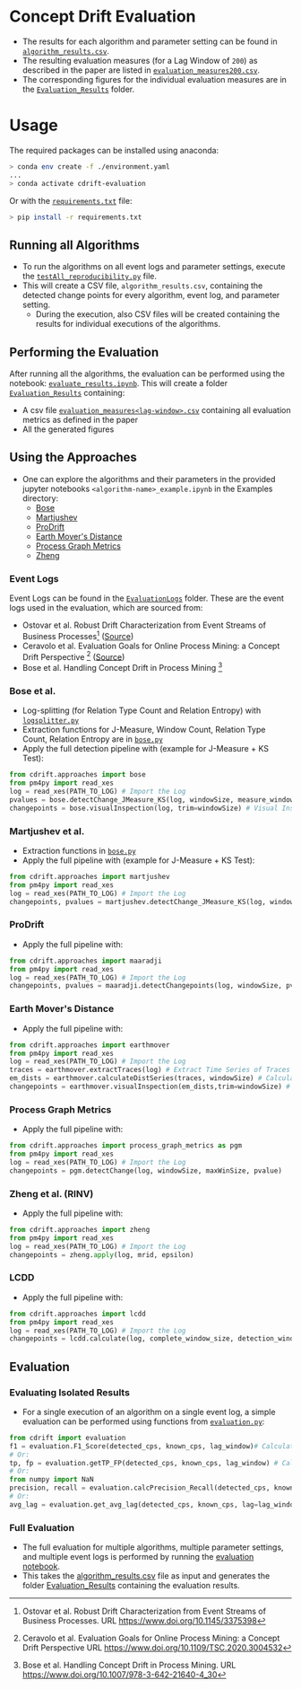 # Concept Drift Evaluation #
- The results for each algorithm and parameter setting can be found in [`algorithm_results.csv`](./algorithm_results.csv).
- The resulting evaluation measures (for a Lag Window of `200`) as described in the paper are listed in [`evaluation_measures200.csv`](./Evaluation_Results/evaluation_measures200.csv).
- The corresponding figures for the individual evaluation measures are in the [`Evaluation_Results`](./Evaluation_Results/) folder.

# Usage #
The required packages can be installed using anaconda: 
```bash
> conda env create -f ./environment.yaml
...
> conda activate cdrift-evaluation
```

Or with the [`requirements.txt`](./requirements.txt) file:
```bash
> pip install -r requirements.txt
```

## Running all Algorithms ##
- To run the algorithms on all event logs and parameter settings, execute the [`testAll_reproducibility.py`](./testAll_reproducibility.py) file.
- This will create a CSV file, `algorithm_results.csv`, containing the detected change points for every algorithm, event log, and parameter setting. 
  - During the execution, also CSV files will be created containing the results for individual executions of the algorithms.

## Performing the Evaluation ##
After running all the algorithms, the evaluation can be performed using the notebook: [`evaluate_results.ipynb`](./evaluate_results.ipynb). This will create a folder [`Evaluation_Results`](./Evaluation_Results/) containing:
- A csv file [`evaluation_measures<lag-window>.csv`](./Evaluation_Results/evaluation_measures200.csv) containing all evaluation metrics as defined in the paper
- All the generated figures

## Using the Approaches ##

- One can explore the algorithms and their parameters in the provided jupyter notebooks `<algorithm-name>_example.ipynb` in the Examples directory:
  - [Bose](Examples/bose_example.ipynb)
  - [Martjushev](Examples/martjushev_example.ipynb)
  - [ProDrift](Examples/prodrift_example.ipynb)
  - [Earth Mover's Distance](Examples/earthmover_example.ipynb)
  - [Process Graph Metrics](Examples/process_graph_example.ipynb)
  - [Zheng](Examples/zheng_example.ipynb)

### Event Logs ###

Event Logs can be found in the [`EvaluationLogs`](./EvaluationLogs/) folder. These are the event logs used in the evaluation, which are sourced from:

- Ostovar et al. Robust Drift Characterization from Event Streams of Business Processes[^ostovar] ([Source](https://apromore.com/research-lab/#heading16))
- Ceravolo et al. Evaluation Goals for Online Process Mining: a Concept Drift Perspective [^ceravolo] ([Source](https://dx.doi.org/10.21227/2kxd-m509))
- Bose et al. Handling Concept Drift in Process Mining  [^bose]

[^ostovar]: Ostovar et al. Robust Drift Characterization from Event Streams of Business Processes. URL https://www.doi.org/10.1145/3375398

[^ceravolo]: Ceravolo et al. Evaluation Goals for Online Process Mining: a Concept Drift Perspective URL https://www.doi.org/10.1109/TSC.2020.3004532

[^bose]: Bose et al. Handling Concept Drift in Process Mining. URL https://www.doi.org/10.1007/978-3-642-21640-4_30

### Bose et al. ###
- Log-splitting (for Relation Type Count and Relation Entropy) with [`logsplitter.py`](./cdrift/utils/logsplitter.py)
- Extraction functions for J-Measure, Window Count, Relation Type Count, Relation Entropy are in [`bose.py`](./cdrift/approaches/bose/bose.py)
- Apply the full detection pipeline with (example for J-Measure + KS Test):
```python
from cdrift.approaches import bose
from pm4py import read_xes
log = read_xes(PATH_TO_LOG) # Import the Log
pvalues = bose.detectChange_JMeasure_KS(log, windowSize, measure_window, activityName_key) # Extract J-Measure, Apply Sliding Window tests with KS-Test
changepoints = bose.visualInspection(log, trim=windowSize) # Visual Inspection
```
### Martjushev et al. ###
- Extraction functions in [`bose.py`](./cdrift/approaches/bose/bose.py)
- Apply the full pipeline with (example for J-Measure + KS Test):
```python
from cdrift.approaches import martjushev
from pm4py import read_xes
log = read_xes(PATH_TO_LOG) # Import the Log
changepoints, pvalues = martjushev.detectChange_JMeasure_KS(log, windowSize, pvalue, return_pvalues=True, j_measure_window) # Extract J-Measure, apply sliding window with recursive bisection
```
### ProDrift ###
- Apply the full pipeline with:
```python
from cdrift.approaches import maaradji
from pm4py import read_xes
log = read_xes(PATH_TO_LOG) # Import the Log
changepoints, pvalues = maaradji.detectChangepoints(log, windowSize, pvalue, return_pvalues=True)
```
### Earth Mover's Distance ###
- Apply the full pipeline with:
```python
from cdrift.approaches import earthmover
from pm4py import read_xes
log = read_xes(PATH_TO_LOG) # Import the Log
traces = earthmover.extractTraces(log) # Extract Time Series of Traces
em_dists = earthmover.calculateDistSeries(traces, windowSize) # Calculate Earth Mover's Distances
changepoints = earthmover.visualInspection(em_dists,trim=windowSize) # Visual Inspection
```

### Process Graph Metrics ###
- Apply the full pipeline with:
```python
from cdrift.approaches import process_graph_metrics as pgm
from pm4py import read_xes
log = read_xes(PATH_TO_LOG) # Import the Log
changepoints = pgm.detectChange(log, windowSize, maxWinSize, pvalue)
```

### Zheng et al. (RINV) ###
- Apply the full pipeline with:
```python
from cdrift.approaches import zheng
from pm4py import read_xes
log = read_xes(PATH_TO_LOG) # Import the Log
changepoints = zheng.apply(log, mrid, epsilon)
```

### LCDD ###
- Apply the full pipeline with:
```python
from cdrift.approaches import lcdd
from pm4py import read_xes
log = read_xes(PATH_TO_LOG) # Import the Log
changepoints = lcdd.calculate(log, complete_window_size, detection_window_size, stable_period)
```
## Evaluation ##
### Evaluating Isolated Results ###
- For a single execution of an algorithm on a single event log, a simple evaluation can be performed using functions from  [`evaluation.py`](./cdrift/evaluation.py):

```python
from cdrift import evaluation
f1 = evaluation.F1_Score(detected_cps, known_cps, lag_window)# Calculate F1-Score
# Or:
tp, fp = evaluation.getTP_FP(detected_cps, known_cps, lag_window) # Calculate True/False Positives
# Or:
from numpy import NaN
precision, recall = evaluation.calcPrecision_Recall(detected_cps, known_cps, lag_window, zero_division=NaN) # Calculate Precision/Recall
# Or:
avg_lag = evaluation.get_avg_lag(detected_cps, known_cps, lag=lag_window)
```

### Full Evaluation ###

- The full evaluation for multiple algorithms, multiple parameter settings, and multiple event logs is performed by running the [evaluation notebook](./evaluate_results.ipynb).
- This takes the [algorithm_results.csv](./algorithm_results.csv) file as input and generates the folder [Evaluation_Results](./Evaluation_Results) containing the evaluation results.